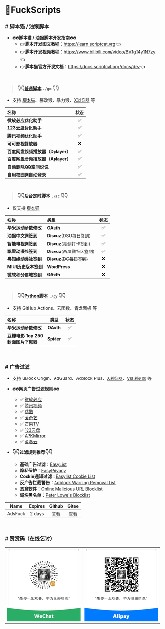 # 🌈FuckScripts

### \# 脚本猫 / 油猴脚本

- **🔥🔥脚本猫 / 油猴脚本开发指南🔥🔥**
  - 👉**脚本开发图文教程**：<https://learn.scriptcat.org>👈
  - 👉**脚本开发视频教程**：<https://www.bilibili.com/video/BV1gT4y1N7zy>👈
  - 👉**脚本猫官方开发文档**：<https://docs.scriptcat.org/docs/dev>👈

<br>

> **👇👇[普通脚本](./gm/README.md) `./gm` 👇👇**

- 支持 [脚本猫](https://docs.scriptcat.org)、篡改猴、暴力猴、[X浏览器](https://www.xbext.com) 等

| 名称 | 状态 |
|:---|:---:|
| **微软必应优化助手** | ✅ |
| **123云盘优化助手** | ✅ |
| **腾讯视频优化助手** | ✅ |
| ~~**可可影视播放器**~~ | ❌ |
| **百度网盘视频播放器（Dplayer）** | ✅ |
| **百度网盘音频播放器（Aplayer）** | ✅ |
| **自动删除QQ空间说说** | ✅ |
| **自用校园网自动登录** | ✅ |

<br>

> **👇👇[后台定时脚本](./sc/README.md) `./sc` 👇👇**

- 仅支持 [脚本猫](https://docs.scriptcat.org)

| 名称 | 类型 | 状态 |
|:---|:---|:---:|
| **华米运动步数修改** | **OAuth** | ✅ |
| **油猴中文网签到** | **Discuz**(DSU每日签到) | ✅ |
| **智能电视网签到** | **Discuz**(亮剑打卡签到) | ✅ |
| **飘雪动漫社签到** | **Discuz**(西瓜微社区签到) | ✅ |
| ~~**粤知缘动漫社签到**~~ | ~~**Discuz**(DC每日签到)~~ | ❌ |
| ~~**MIUI历史版本签到**~~ | ~~**WordPress**~~ | ❌ |
| ~~**微软积分商城签到**~~ | ~~**OAuth**~~ | ❌ |

<br>

> **👇👇[Python脚本](./py/README.md) `./py` 👇👇**

- 支持 GitHub Actions、云函数、青龙面板 等

| 名称 | 类型 | 状态 |
|:---|:---:|:---:|
| **华米运动步数修改** | **OAuth** | ✅ |
| **豆瓣电影 Top 250 <br>封面图片下崽器** | **Spider** | ✅ |

<br>

### \# 广告过滤

- 支持 uBlock Origin、AdGuard、Adblock Plus、[X浏览器](https://www.xbext.com)、[Via浏览器](https://viayoo.com) 等

- **🔥🔥网页广告过滤规则🔥🔥**
  - ✅ [微软必应](https://bing.com)
  - ✅ [腾讯视频](https://v.qq.com)
  - ✅ [优酷](https://youku.com)
  - ✅ [爱奇艺](https://iqiyi.com)
  - ✅ [芒果TV](https://mgtv.com)
  - ✅ [123云盘](https://123pan.com)
  - ✅ [APKMirror](https://apkmirror.com)
  - ✅ [蓝奏云](https://pc.woozooo.com)

- **👇👇过滤规则推荐👇👇**
  - **基础广告过滤**：[EasyList](https://easylist-downloads.adblockplus.org/easylist.txt)
  - **隐私保护**：[EasyPrivacy](https://easylist-downloads.adblockplus.org/easyprivacy.txt)
  - **Cookie通知过滤**：[Easylist Cookie List](https://secure.fanboy.co.nz/fanboy-cookiemonster.txt)
  - **反广告拦截警告**：[Adblock Warning Removal List](https://easylist-downloads.adblockplus.org/antiadblockfilters.txt)
  - **恶意软件**：[Online Malicious URL Blocklist](https://malware-filter.gitlab.io/urlhaus-filter/urlhaus-filter-ag-online.txt)
  - **域名黑名单**：[Peter Lowe's Blocklist](https://pgl.yoyo.org/adservers/serverlist.php?hostformat=hosts&showintro=1&mimetype=plaintext)

| Name | Expires | Github | Gitee |
|:---:|:---:|:---:|:---:|
| AdsFuck | 2 days | [查看](https://raw.githubusercontent.com/geoisam/FuckScripts/main/adsfuck.txt) | [查看](https://gitee.com/geoisam/FuckScripts/raw/main/adsfuck.txt) |

<br>

### \# 赞赏码（在线乞讨）

<table>
<tr>
<td><a>
<img src="./images/wechat.jpg">
</a></td>
<td><a>
<img src="./images/alipay.jpg">
</a></td>
</tr>
</table>
